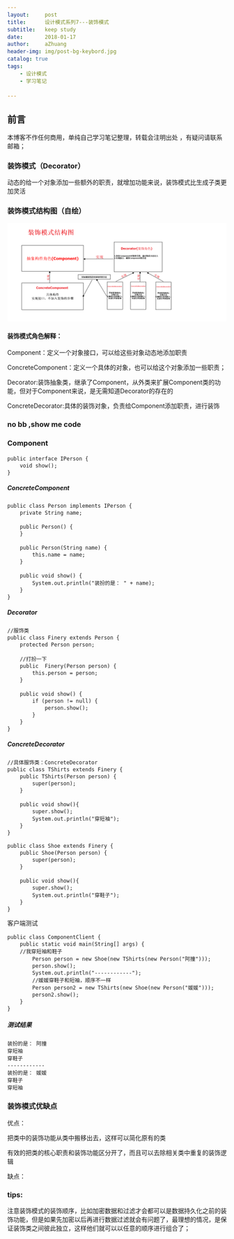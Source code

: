 ```yaml
---
layout:     post
title:      设计模式系列7---装饰模式
subtitle:   keep study
date:       2018-01-17
author:     aZhuang
header-img: img/post-bg-keybord.jpg
catalog: true
tags:
    - 设计模式
    - 学习笔记

---
```


## 前言

本博客不作任何商用，单纯自己学习笔记整理，转载会注明出处 ，有疑问请联系邮箱；

### 装饰模式（Decorator）

动态的给一个对象添加一些额外的职责，就增加功能来说，装饰模式比生成子类更加灵活

### 装饰模式结构图（自绘）

![讲道理这里会有个结构图](https://raw.githubusercontent.com/xiaoazhuang/xiaoazhuang.github.io/master/img/装饰模式结构图.png)

#### 装饰模式角色解释：

Component：定义一个对象接口，可以给这些对象动态地添加职责   

ConcreteComponent：定义一个具体的对象，也可以给这个对象添加一些职责；   

Decorator:装饰抽象类，继承了Component，从外类来扩展Component类的功能，但对于Component来说，是无需知道Decorator的存在的   

ConcreteDecorator:具体的装饰对象，负责给Component添加职责，进行装饰

### no bb ,show me code

### Component

```
public interface IPerson {
    void show();
}
```

##### ConcreteComponent

```
public class Person implements IPerson {
    private String name;

    public Person() {
    }

    public Person(String name) {
        this.name = name;
    }

    public void show() {
        System.out.println("装扮的是： " + name);
    }
}
```

##### Decorator

```
//服饰类
public class Finery extends Person {
    protected Person person;

    //打扮一下
    public  Finery(Person person) {
        this.person = person;
    }

    public void show() {
        if (person != null) {
            person.show();
        }
    }
}
```

##### ConcreteDecorator

```
//具体服饰类：ConcreteDecorator
public class TShirts extends Finery {
    public TShirts(Person person) {
        super(person);
    }

    public void show(){
        super.show();
        System.out.println("穿短袖");
    }
}
```

```
public class Shoe extends Finery {
    public Shoe(Person person) {
        super(person);
    }

    public void show(){
        super.show();
        System.out.println("穿鞋子");
    }
}
```

客户端测试

```
public class ComponentClient {
    public static void main(String[] args) {
    //我穿短袖和鞋子
        Person person = new Shoe(new TShirts(new Person("阿撞")));
        person.show();
        System.out.println("------------");
        //媛媛穿鞋子和短袖，顺序不一样
        Person person2 = new TShirts(new Shoe(new Person("媛媛")));
        person2.show();
    }
}
```

##### 测试结果

```
装扮的是： 阿撞
穿短袖
穿鞋子
------------
装扮的是： 媛媛
穿鞋子
穿短袖
```

### 装饰模式优缺点

优点：

把类中的装饰功能从类中搬移出去，这样可以简化原有的类   

有效的把类的核心职责和装饰功能区分开了，而且可以去除相关类中重复的装饰逻辑

缺点：

### tips:

注意装饰模式的装饰顺序，比如加密数据和过滤才会都可以是数据持久化之前的装饰功能，但是如果先加密以后再进行数据过滤就会有问题了，最理想的情况，是保证装饰类之间彼此独立，这样他们就可以以任意的顺序进行组合了；